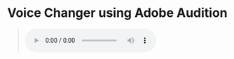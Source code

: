 # Voice Changer using Adobe Audition


>![FOOTAGE](https://github.com/codeEllo/VoiceEffectAdobeAudition/blob/main/OPTIMUS%20PRIME%20(RECREATE).mp3)<br>
